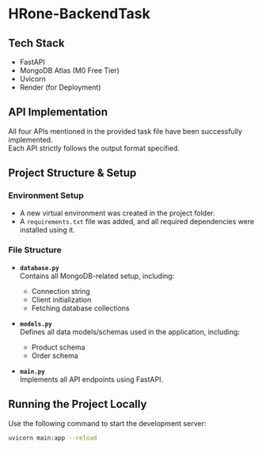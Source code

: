 # HRone-BackendTask

## Tech Stack
- FastAPI  
- MongoDB Atlas (M0 Free Tier)  
- Uvicorn  
- Render (for Deployment)

## API Implementation
All four APIs mentioned in the provided task file have been successfully implemented.  
Each API strictly follows the output format specified.

## Project Structure & Setup

### Environment Setup
- A new virtual environment was created in the project folder.  
- A `requirements.txt` file was added, and all required dependencies were installed using it.

### File Structure

- **`database.py`**  
  Contains all MongoDB-related setup, including:
  - Connection string  
  - Client initialization  
  - Fetching database collections  

- **`models.py`**  
  Defines all data models/schemas used in the application, including:
  - Product schema  
  - Order schema  

- **`main.py`**  
  Implements all API endpoints using FastAPI.

## Running the Project Locally

Use the following command to start the development server:

```bash
uvicorn main:app --reload
